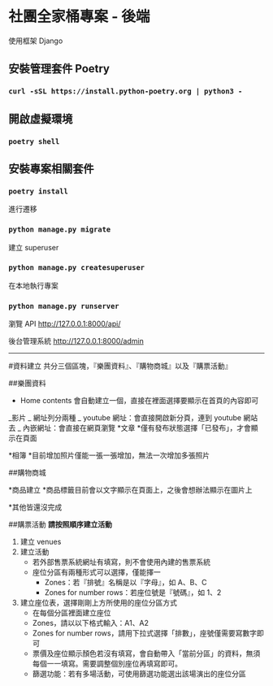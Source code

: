 # 社團全家桶專案 - 後端

使用框架 Django

## 安裝管理套件 Poetry

### `curl -sSL https://install.python-poetry.org | python3 -`

## 開啟虛擬環境

### `poetry shell`

## 安裝專案相關套件

### `poetry install`

進行遷移

### `python manage.py migrate`

建立 superuser

### `python manage.py createsuperuser`

在本地執行專案

### `python manage.py runserver`

瀏覽 API
http://127.0.0.1:8000/api/

後台管理系統
http://127.0.0.1:8000/admin

---

#資料建立
共分三個區塊，『樂團資料』、『購物商城』以及『購票活動』

##樂團資料

- Home contents 會自動建立一個，直接在裡面選擇要顯示在首頁的內容即可

_影片
_ 網址列分兩種
_ youtube 網址：會直接開啟新分頁，連到 youtube 網站去
_ 內嵌網址：會直接在網頁瀏覽
*文章
*僅有發布狀態選擇「已發布」，才會顯示在頁面

*相簿
*目前增加照片僅能一張一張增加，無法一次增加多張照片

##購物商城

*商品建立
*商品標籤目前會以文字顯示在頁面上，之後會想辦法顯示在圖片上

\*其他皆還沒完成

##購票活動
**請按照順序建立活動**

1. 建立 venues
2. 建立活動
   - 若外部售票系統網址有填寫，則不會使用內建的售票系統
   - 座位分區有兩種形式可以選擇，僅能擇一
     - Zones：若『排號』名稱是以『字母』，如 A、B、C
     - Zones for number rows：若座位號是『號碼』，如 1、2
3. 建立座位表，選擇剛剛上方所使用的座位分區方式
   - 在每個分區裡面建立座位
   - Zones，請以以下格式輸入：A1、A2
   - Zones for number rows，請用下拉式選擇「排數」，座號僅需要寫數字即可
   - 票價及座位顯示顏色若沒有填寫，會自動帶入「當前分區」的資料，無須每個一一填寫。需要調整個別座位再填寫即可。
   - 篩選功能：若有多場活動，可使用篩選功能選出該場演出的座位分區
